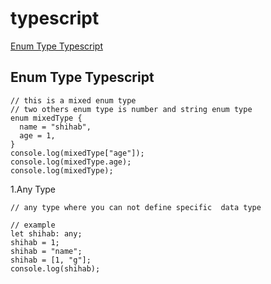 # typescript

[Enum Type Typescript](#1-Enum-Type-Typescript)

## Enum Type Typescript

```
// this is a mixed enum type
// two others enum type is number and string enum type
enum mixedType {
  name = "shihab",
  age = 1,
}
console.log(mixedType["age"]);
console.log(mixedType.age);
console.log(mixedType);

```

1.Any Type

```
// any type where you can not define specific  data type

// example
let shihab: any;
shihab = 1;
shihab = "name";
shihab = [1, "g"];
console.log(shihab);

```
